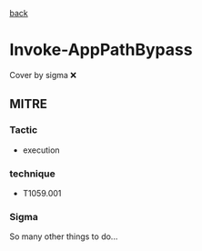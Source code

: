[back](../index.md)
# Invoke-AppPathBypass
Cover by sigma :x: 

## MITRE
### Tactic
  - execution

### technique
  - T1059.001

### Sigma

 So many other things to do...